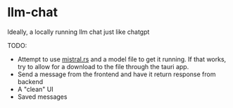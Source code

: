 # llm-chat

Ideally, a locally running llm chat just like chatgpt

TODO:

- Attempt to use [mistral.rs](https://github.com/EricLBuehler/mistral.rs) and a model file to get it running. If that works, try to allow for a download to the file through the tauri app.
- Send a message from the frontend and have it return response from backend
- A "clean" UI
- Saved messages
